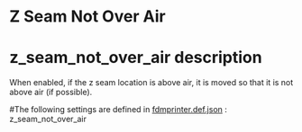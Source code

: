 # Z Seam Not Over Air


# z_seam_not_over_air description
When enabled, if the z seam location is above air, it is moved so that it is not above air (if possible).


#The following settings are defined in [fdmprinter.def.json](https://github.com/smartavionics/Cura/blob/mb-master/resources/definitions/fdmprinter.def.json) : z_seam_not_over_air

